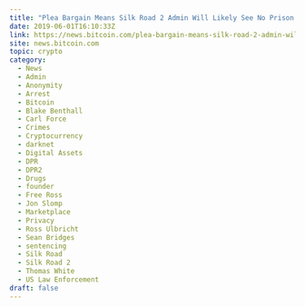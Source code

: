 ```yaml
---
title: "Plea Bargain Means Silk Road 2 Admin Will Likely See No Prison Time"
date: 2019-06-01T16:10:33Z
link: https://news.bitcoin.com/plea-bargain-means-silk-road-2-admin-will-likely-see-no-prison-time/?utm_medium=RSS&utm_source=hune
site: news.bitcoin.com
topic: crypto
category:
  - News
  - Admin
  - Anonymity
  - Arrest
  - Bitcoin
  - Blake Benthall
  - Carl Force
  - Crimes
  - Cryptocurrency
  - darknet
  - Digital Assets
  - DPR
  - DPR2
  - Drugs
  - founder
  - Free Ross
  - Jon Slomp
  - Marketplace
  - Privacy
  - Ross Ulbricht
  - Sean Bridges
  - sentencing
  - Silk Road
  - Silk Road 2
  - Thomas White
  - US Law Enforcement
draft: false
---
```

